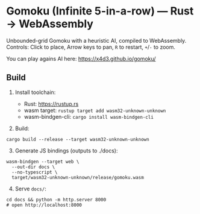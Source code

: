 # Gomoku (Infinite 5-in-a-row) — Rust → WebAssembly

Unbounded-grid Gomoku with a heuristic AI, compiled to WebAssembly.
Controls: Click to place, Arrow keys to pan, `R` to restart, `+`/`-` to zoom.

You can play agains AI here: https://x4d3.github.io/gomoku/

## Build
1) Install toolchain:
   - Rust: https://rustup.rs
   - wasm target: `rustup target add wasm32-unknown-unknown`
   - wasm-bindgen-cli: `cargo install wasm-bindgen-cli`

2) Build:
```
cargo build --release --target wasm32-unknown-unknown
```

3) Generate JS bindings (outputs to ./docs):
```
wasm-bindgen --target web \
  --out-dir docs \
  --no-typescript \
  target/wasm32-unknown-unknown/release/gomoku.wasm
```

4) Serve `docs/`:
```
cd docs && python -m http.server 8000
# open http://localhost:8000
```

